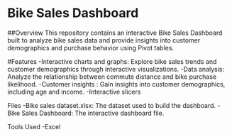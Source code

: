 # Bike Sales Dashboard

##Overview
This repository contains an interactive Bike Sales Dashboard built to analyze bike sales data and provide insights into customer demographics and purchase behavior using Pivot tables.

#Features
-Interactive charts and graphs: Explore bike sales trends and customer demographics through interactive visualizations.
-Data analysis: Analyze the relationship between commute distance and bike purchase likelihood.
-Customer insights : Gain insights into customer demographics, including age and income.
-Interactive slicers

Files
-Bike sales dataset.xlsx: The dataset used to build the dashboard.
-Bike Sales Dashboard: The interactive dashboard file.

Tools Used
-Excel